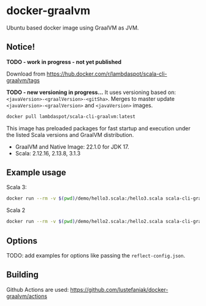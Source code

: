# docker-graalvm

Ubuntu based docker image using GraalVM as JVM.

## Notice!
**TODO - work in progress - not yet published**

Download from https://hub.docker.com/r/lambdaspot/scala-cli-graalvm/tags

**TODO - new versioning in progress...**
It uses versioning based on: `<javaVersion>-<graalVersion>-<gitSha>`. Merges to master update `<javaVersion>-<graalVersion>` and `<javaVersion>` images.


```bash
docker pull lambdaspot/scala-cli-graalvm:latest
```

This image has preloaded packages for fast startup and execution under the listed Scala versions and GraalVM distribution.

- GraalVM and Native Image: 22.1.0 for JDK 17.
- Scala: 2.12.16, 2.13.8, 3.1.3

## Example usage

Scala 3:
```bash
docker run --rm -v $(pwd)/demo/hello3.scala:/hello3.scala scala-cli-graalvm:latest package --scala 3.1.3 --native-image --graalvm-jvm-id graalvm-java17:22.1.0 /hello3.scala
```
Scala 2
```bash
docker run --rm -v $(pwd)/demo/hello2.scala:/hello2.scala scala-cli-graalvm:latest package --scala 2.13.8 --native-image --graalvm-jvm-id graalvm-java17:22.1.0 /hello2.scala
```

## Options 

TODO: add examples for options like passing the `reflect-config.json`.

## Building

Github Actions are used: https://github.com/lustefaniak/docker-graalvm/actions
